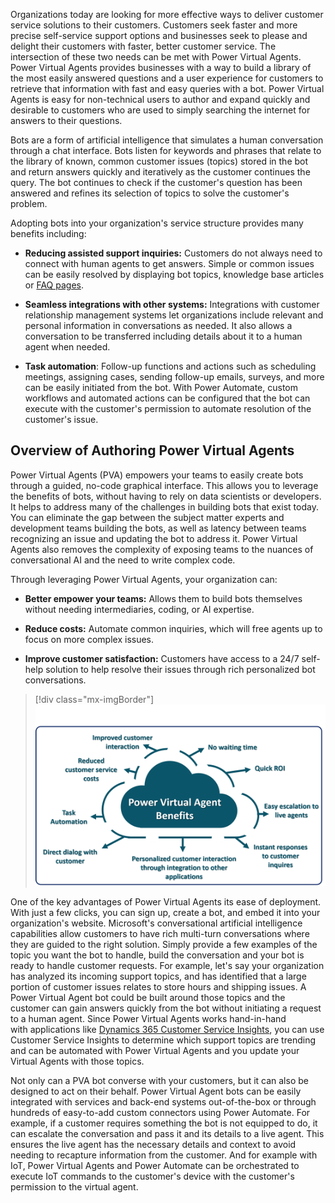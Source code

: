 Organizations today are looking for more effective ways to deliver customer service solutions to their customers. Customers seek faster and more precise self-service support options and businesses seek to please and delight their customers with faster, better customer service. The intersection of these two needs can be met with Power Virtual Agents. Power Virtual Agents provides businesses with a way to build a library of the most easily answered questions and a user experience for customers to retrieve that information with fast and easy queries with a bot. Power Virtual Agents is easy for non-technical users to author and expand quickly and desirable to customers who are used to simply searching the internet for answers to their questions.

Bots are a form of artificial intelligence that simulates a human conversation through a chat interface. Bots listen for keywords and phrases that relate to the library of known, common customer issues (topics) stored in the bot and return answers quickly and iteratively as the customer continues the query. The bot continues to check if the customer's question has been answered and refines its selection of topics to solve the customer's problem.

Adopting bots into your organization's service structure provides many benefits including:

-   **Reducing assisted support inquiries:** Customers do not always need to connect with human agents to get answers. Simple or common issues can be easily resolved by displaying bot topics, knowledge base articles or [FAQ pages](https://blog.hubspot.com/service/faq-page?_ga=2.166730110.1354676710.1559054333-933118289.1529345498/?azure-portal=true).

-   **Seamless integrations with other systems:** Integrations with customer relationship management systems let organizations include relevant and personal information in conversations as needed. It also allows a conversation to be transferred including details about it to a human agent when needed.

-   **Task automation**: Follow-up functions and actions such as scheduling meetings, assigning cases, sending follow-up emails, surveys, and more can be easily initiated from the bot. With Power Automate, custom workflows and automated actions can be configured that the bot can execute with the customer's permission to automate resolution of the customer's issue.

## Overview of Authoring Power Virtual Agents

Power Virtual Agents (PVA) empowers your teams to easily create bots through a guided, no-code graphical interface. This allows you to leverage the benefits of bots, without having to rely on data scientists or developers. It helps to address many of the challenges in building bots that exist today. You can eliminate the gap between the subject matter experts and development teams building the bots, as well as latency between teams recognizing an issue and updating the bot to address it. Power Virtual Agents also removes the complexity of exposing teams to the nuances of conversational AI and the need to write complex code.

Through leveraging Power Virtual Agents, your organization can:

-   **Better empower your teams:** Allows them to build bots themselves without needing intermediaries, coding, or AI expertise.

-   **Reduce costs:** Automate common inquiries, which will free agents up to focus on more complex issues.

-   **Improve customer satisfaction:** Customers have access to a 24/7 self-help solution to help resolve their issues through rich personalized bot conversations.

> [!div class="mx-imgBorder"]
> [![key advantages of Power Virtual Agents](../media/power-virtual-agents-1-1-ss.png)](../media/power-virtual-agents-1-1-ss.png#lightbox)

One of the key advantages of Power Virtual Agents its ease of deployment. With just a few clicks, you can sign up, create a bot, and embed it into your organization's website. Microsoft's conversational artificial intelligence capabilities allow customers to have rich multi-turn conversations where they are guided to the right solution. Simply provide a few examples of the topic you want the bot to handle, build the conversation and your bot is ready to handle customer requests. For example, let's say your organization has analyzed its incoming support topics, and has identified that a large portion of customer issues relates to store hours and shipping issues. A Power Virtual Agent bot could be built around those topics and the customer can gain answers quickly from the bot without initiating a request to a human agent. Since Power Virtual Agents works hand-in-hand with applications like [Dynamics 365 Customer Service Insights](https://dynamics.microsoft.com/ai/customer-service-insights/?azure-portal=true), you can use Customer Service Insights to determine which support topics are trending and can be automated with Power Virtual Agents and you update your Virtual Agents with those topics.

Not only can a PVA bot converse with your customers, but it can also be designed to act on their behalf. Power Virtual Agent bots can be easily integrated with services and back-end systems out-of-the-box or through hundreds of easy-to-add custom connectors using Power Automate. For example, if a customer requires something the bot is not equipped to do, it can escalate the conversation and pass it and its details to a live agent. This ensures the live agent has the necessary details and context to avoid needing to recapture information from the customer. And for example with IoT, Power Virtual Agents and Power Automate can be orchestrated to execute IoT commands to the customer's device with the customer's permission to the virtual agent.
